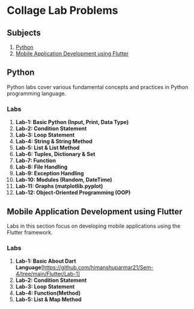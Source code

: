 # Collage Lab Problems

## Subjects
1. [Python](#python)
2. [Mobile Application Development using Flutter](#mobile-application-development-using-flutter)

## Python
Python labs cover various fundamental concepts and practices in Python programming language.

### Labs
1. **Lab-1: Basic Python (Input, Print, Data Type)**
2. **Lab-2: Condition Statement**
3. **Lab-3: Loop Statement**
4. **Lab-4: String & String Method**
5. **Lab-5: List & List Method**
6. **Lab-6: Tuples, Dictionary & Set**
7. **Lab-7: Function**
8. **Lab-8: File Handling**
9. **Lab-9: Exception Handling**
10. **Lab-10: Modules (Random, DateTime)**
11. **Lab-11: Graphs (matplotlib.pyplot)**
12. **Lab-12: Object-Oriented Programming (OOP)**

## Mobile Application Development using Flutter
Labs in this section focus on developing mobile applications using the Flutter framework.

### Labs
1. **Lab-1: Basic About Dart Language**[https://github.com/himanshuparmar21/Sem-4/tree/main/Flutter/Lab-1]
2. **Lab-2: Condition Statement**
3. **Lab-3: Loop Statement**
4. **Lab-4: Function(Method)**
5. **Lab-5: List & Map Method**

